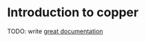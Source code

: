 # Introduction to copper

TODO: write [great documentation](http://jacobian.org/writing/great-documentation/what-to-write/)
